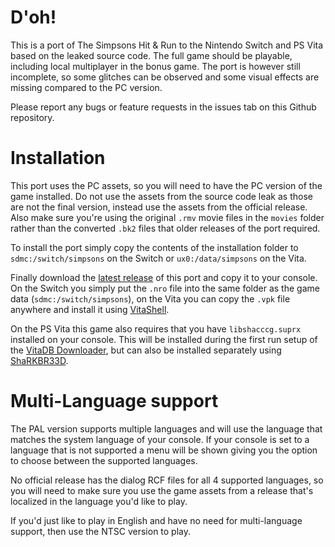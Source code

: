 # D'oh!

This is a port of The Simpsons Hit & Run to the Nintendo Switch and PS Vita based on the leaked source code. The full game should be playable, including local multiplayer in the bonus game. The port is however still incomplete, so some glitches can be observed and some visual effects are missing compared to the PC version.

Please report any bugs or feature requests in the issues tab on this Github repository.

# Installation

This port uses the PC assets, so you will need to have the PC version of the game installed. Do not use the assets from the source code leak as those are not the final version, instead use the assets from the official release. Also make sure you're using the original `.rmv` movie files in the `movies` folder rather than the converted `.bk2` files that older releases of the port required.

To install the port simply copy the contents of the installation folder to `sdmc:/switch/simpsons` on the Switch or `ux0:/data/simpsons` on the Vita.

Finally download the [latest release](https://github.com/ZenoArrows/The-Simpsons-Hit-and-Run/releases) of this port and copy it to your console. On the Switch you simply put the `.nro` file into the same folder as the game data (`sdmc:/switch/simpsons`), on the Vita you can copy the `.vpk` file anywhere and install it using [VitaShell](https://github.com/TheOfficialFloW/VitaShell).

On the PS Vita this game also requires that you have `libshacccg.suprx` installed on your console. This will be installed during the first run setup of the [VitaDB Downloader](https://vitadb.rinnegatamante.it/#/info/877), but can also be installed separately using [ShaRKBR33D](https://vitadb.rinnegatamante.it/#/info/997).

# Multi-Language support

The PAL version supports multiple languages and will use the language that matches the system language of your console. If your console is set to a language that is not supported a menu will be shown giving you the option to choose between the supported languages.

No official release has the dialog RCF files for all 4 supported languages, so you will need to make sure you use the game assets from a release that's localized in the language you'd like to play.

If you'd just like to play in English and have no need for multi-language support, then use the NTSC version to play.
